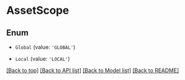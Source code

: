 # AssetScope

## Enum


* `Global` (value: `'GLOBAL'`)

* `Local` (value: `'LOCAL'`)



[[Back to top]](#) [[Back to API list]](../../README.md#documentation-for-api-endpoints) [[Back to Model list]](../../README.md#documentation-for-models) [[Back to README]](../../README.md)
